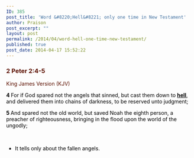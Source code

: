 ```yaml
---
ID: 385
post_title: 'Word &#8220;Hell&#8221; only one time in New Testament'
author: Praison
post_excerpt: ""
layout: post
permalink: /2014/04/word-hell-one-time-new-testament/
published: true
post_date: 2014-04-17 15:52:22
---
```

<div class="heading passage-class-0" style="color: #5c1101;">
<h3>2 Peter 2:4-5</h3>
<p class="txt-sm">King James Version (KJV)</p>

</div>
<div class="passage version-KJV result-text-style-normal text-html " style="color: #000000;">

<span id="en-KJV-30505" class="text 2Pet-2-4"><span class="versenum" style="font-weight: bold;">4 </span>For if God spared not the angels that sinned, but cast them down to <span style="text-decoration: underline;"><span style="color: #000000;"><strong>hell</strong></span></span>, and delivered them into chains of darkness, to be reserved unto judgment;</span>

<span id="en-KJV-30506" class="text 2Pet-2-5"><span class="versenum" style="font-weight: bold;">5 </span>And spared not the old world, but saved Noah the eighth person, a preacher of righteousness, bringing in the flood upon the world of the ungodly;</span>

&nbsp;
<ul>
	<li>It tells only about the fallen angels.</li>
</ul>
</div>